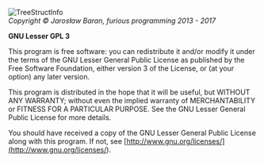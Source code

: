 ![TreeStructInfo](https://tsinfo.4programmers.net/global/img/logo-small.png)<br/>
*Copyright © Jarosław Baran, furious programming 2013 - 2017*

**GNU Lesser GPL 3**

This program is free software: you can redistribute it and/or modify it under the terms of the GNU Lesser General Public License as published by the Free Software Foundation, either version 3 of the License, or (at your option) any later version.

This program is distributed in the hope that it will be useful, but WITHOUT ANY WARRANTY; without even the implied warranty of MERCHANTABILITY or FITNESS FOR A PARTICULAR PURPOSE. See the GNU Lesser General Public License for more details.

You should have received a copy of the GNU Lesser General Public License along with this program. If not, see [http://www.gnu.org/licenses/](<http://www.gnu.org/licenses/>).
